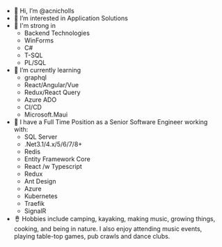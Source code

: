 - 👋 Hi, I’m @acnicholls
- 👀 I’m interested in Application Solutions
- :muscle: I'm strong in
  - Backend Technologies
  - WinForms
  - C#
  - T-SQL
  - PL/SQL
- 🌱 I’m currently learning
  -   graphql
  -   React/Angular/Vue
  -   Redux/React Query
  -   Azure ADO
  -   CI/CD
  -   Microsoft.Maui
- 💞️ I have a Full Time Position as a Senior Software Engineer working with:
  - SQL Server
  - .Net3.1/4.x/5/6/7/8+
  - Redis
  - Entity Framework Core
  - React /w Typescript
  - Redux
  - Ant Design
  - Azure
  - Kubernetes
  - Traefik
  - SignalR
- 🪘 Hobbies include camping, kayaking, making music, growing things, cooking, and being in nature.  I also enjoy attending music events, playing table-top games, pub crawls and dance clubs.
<!---
acnicholls/acnicholls is a ✨ special ✨ repository because its `README.md` (this file) appears on your GitHub profile.
You can click the Preview link to take a look at your changes.
--->
